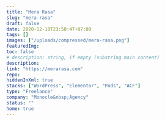 ```yaml
---
title: "Mera Rasa"
slug: "mera-rasa"
draft: false
date: 2020-12-18T23:50:47+07:00
tags: []
images: ["/uploads/compressed/mera-rasa.png"]
featuredImg:
toc: false
# description: string, if empty (substring main content)
description:
link: "https://merarasa.com"
repo:
hiddenInXml: true
stacks: ["WordPress", "Elementor", "Pods", "ACF"]
type: "Freelance"
company: "Monocle&nbsp;Agency"
status: ""
home: true
---
```

